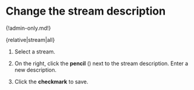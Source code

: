 # Change the stream description

{!admin-only.md!}

{relative|stream|all}

1. Select a stream.

1. On the right, click the **pencil** (<i class="icon-vector-pencil"></i>)
   next to the stream description. Enter a new description.

1. Click the **checkmark** to save.
